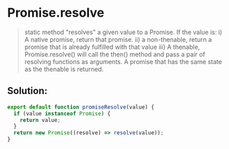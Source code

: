# Promise.resolve

> static method "resolves" a given value to a Promise. 
> If the value is: 
> i) A native promise, return that promise.
> ii) a non-thenable, return a promise that is already fulfilled with that value
> iii) A thenable, Promise.resolve() will call the then() method and pass a pair of resolving functions as arguments. A promise that has the same state as the thenable is returned.

## Solution:
```js
export default function promiseResolve(value) {
  if (value instanceof Promise) {
    return value;
  }
  return new Promise((resolve) => resolve(value));
}
```